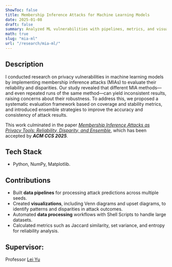 ```yaml
---
ShowToc: false
title: Membership Inference Attacks for Machine Learning Models
date: 2025-01-08
draft: false
summary: Analyzed ML vulnerabilities with pipelines, metrics, and visualizations.
math: true
slug: "mia-ml"
url: "/research/mia-ml/"
---
```


## Description
I conducted research on privacy vulnerabilities in machine learning models by implementing membership inference attacks (MIAs) to evaluate their reliability and disparities. Our study revealed that different MIA methods—and even repeated runs of the same method—can yield inconsistent results, raising concerns about their robustness. To address this, we proposed a systematic evaluation framework based on coverage and stability metrics, and introduced ensemble strategies to improve the accuracy and consistency of attack results. 

This work culminated in the paper [*Membership Inference Attacks as Privacy Tools: Reliability, Disparity, and Ensemble*](https://arxiv.org/abs/2506.13972v2), which has been accepted by ***ACM CCS 2025***.

## Tech Stack
- Python, NumPy, Matplotlib.

## Contributions
- Built **data pipelines** for processing attack predictions across multiple seeds.
- Created **visualizations**, including Venn diagrams and upset diagrams, to identify patterns and disparities in attack outcomes.
- Automated **data processing** workflows with Shell Scripts to handle large datasets.
- Calculated metrics such as Jaccard similarity, set variance, and entropy for reliability analysis.


## Supervisor: 
Professor [Lei Yu](https://leiyucs.github.io)

